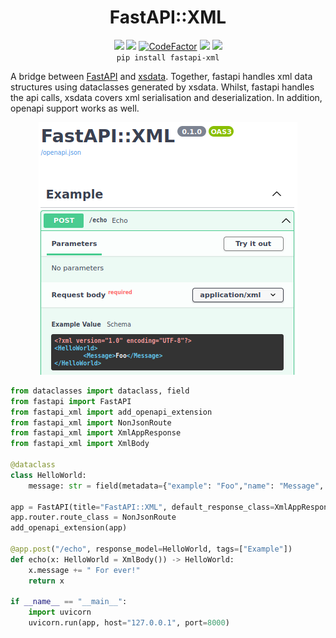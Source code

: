 <h1 align="center">FastAPI::XML</h1>
<p align="center">
    <img src="https://img.shields.io/github/license/cercide/fastapi-xml" />
    <img src="https://img.shields.io/github/languages/top/cercide/fastapi-xml.svg" />
    <a href="https://www.codefactor.io/repository/github/cercide/fastapi-xml"><img src="https://www.codefactor.io/repository/github/cercide/fastapi-xml/badge" alt="CodeFactor" /></a>    <img src="https://img.shields.io/pypi/pyversions/fastapi-xml.svg" />
    <img src="https://github.com/cercide/fastapi-xml/actions/workflows/python-package.yml/badge.svg" />
    <br>
    <code>pip install fastapi-xml</code><br>
</p>

A bridge between [FastAPI](https://github.com/tiangolo/fastapi) and [xsdata](https://github.com/tefra/xsdata). Together,
fastapi handles xml data structures using dataclasses generated by xsdata. Whilst, fastapi handles the api calls, xsdata
covers xml serialisation and deserialization. In addition, openapi support works as well.

<p align="center"><img src=".github/rsc/example.png" /></p>

```python
from dataclasses import dataclass, field
from fastapi import FastAPI
from fastapi_xml import add_openapi_extension
from fastapi_xml import NonJsonRoute
from fastapi_xml import XmlAppResponse
from fastapi_xml import XmlBody

@dataclass
class HelloWorld:
    message: str = field(metadata={"example": "Foo","name": "Message", "type": "Element"})

app = FastAPI(title="FastAPI::XML", default_response_class=XmlAppResponse)
app.router.route_class = NonJsonRoute
add_openapi_extension(app)

@app.post("/echo", response_model=HelloWorld, tags=["Example"])
def echo(x: HelloWorld = XmlBody()) -> HelloWorld:
    x.message += " For ever!"
    return x

if __name__ == "__main__":
    import uvicorn
    uvicorn.run(app, host="127.0.0.1", port=8000)
```
